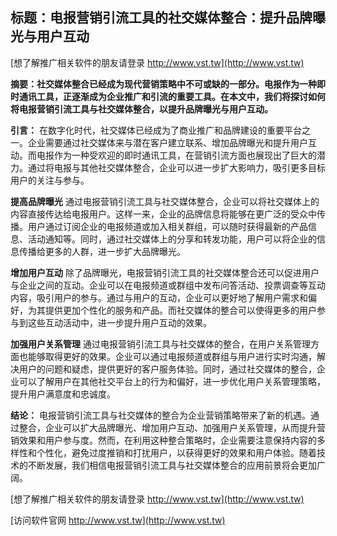 ## **标题：电报营销引流工具的社交媒体整合：提升品牌曝光与用户互动**

[想了解推广相关软件的朋友请登录 http://www.vst.tw](http://www.vst.tw)

**摘要：社交媒体整合已经成为现代营销策略中不可或缺的一部分。电报作为一种即时通讯工具，正逐渐成为企业推广和引流的重要工具。在本文中，我们将探讨如何将电报营销引流工具与社交媒体整合，以提升品牌曝光与用户互动。**

**引言：**
在数字化时代，社交媒体已经成为了商业推广和品牌建设的重要平台之一。企业需要通过社交媒体来与潜在客户建立联系、增加品牌曝光和提升用户互动。而电报作为一种受欢迎的即时通讯工具，在营销引流方面也展现出了巨大的潜力。通过将电报与其他社交媒体整合，企业可以进一步扩大影响力，吸引更多目标用户的关注与参与。

**提高品牌曝光**
通过电报营销引流工具与社交媒体整合，企业可以将社交媒体上的内容直接传达给电报用户。这样一来，企业的品牌信息将能够在更广泛的受众中传播。用户通过订阅企业的电报频道或加入相关群组，可以随时获得最新的产品信息、活动通知等。同时，通过社交媒体上的分享和转发功能，用户可以将企业的信息传播给更多的人群，进一步扩大品牌曝光。

**增加用户互动**
除了品牌曝光，电报营销引流工具的社交媒体整合还可以促进用户与企业之间的互动。企业可以在电报频道或群组中发布问答活动、投票调查等互动内容，吸引用户的参与。通过与用户的互动，企业可以更好地了解用户需求和偏好，为其提供更加个性化的服务和产品。而社交媒体的整合可以使得更多的用户参与到这些互动活动中，进一步提升用户互动的效果。

**加强用户关系管理**
通过电报营销引流工具与社交媒体的整合，在用户关系管理方面也能够取得更好的效果。企业可以通过电报频道或群组与用户进行实时沟通，解决用户的问题和疑虑，提供更好的客户服务体验。同时，通过社交媒体的整合，企业可以了解用户在其他社交平台上的行为和偏好，进一步优化用户关系管理策略，提升用户满意度和忠诚度。

**结论：**
电报营销引流工具与社交媒体的整合为企业营销策略带来了新的机遇。通过整合，企业可以扩大品牌曝光、增加用户互动、加强用户关系管理，从而提升营销效果和用户参与度。然而，在利用这种整合策略时，企业需要注意保持内容的多样性和个性化，避免过度推销和打扰用户，以获得更好的效果和用户体验。随着技术的不断发展，我们相信电报营销引流工具与社交媒体整合的应用前景将会更加广阔。

[想了解推广相关软件的朋友请登录 http://www.vst.tw](http://www.vst.tw)


[访问软件官网 http://www.vst.tw](http://www.vst.tw)
